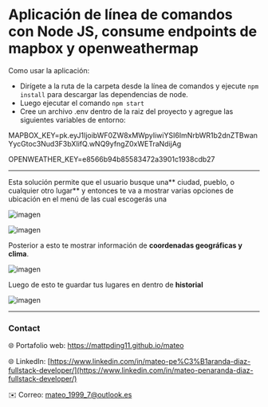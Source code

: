 # Aplicación de línea de comandos con Node JS, consume endpoints de mapbox y openweathermap

Como usar la aplicación:
-	Dirígete a la ruta de la carpeta desde la línea de comandos y ejecute `npm install` para descargar las dependencias de node.
-	Luego ejecutar el comando `npm start`
-	Cree un archivo .env dentro de la raiz del proyecto y agregue las siguientes variables de entorno:

MAPBOX_KEY=pk.eyJ1IjoibWF0ZW8xMWpyIiwiYSI6ImNrbWR1b2dnZTBwanYycGtoc3Nud3F3bXIifQ.wNQ9yfngZ0xWETraNdijAg

OPENWEATHER_KEY=e8566b94b85583472a3901c1938cdb27

---

Esta solución permite que el usuario busque una** ciudad, pueblo, o cualquier otro lugar** y entonces te va a mostrar varias opciones de ubicación en el menú de las cual escogerás una

![imagen](https://res.cloudinary.com/drbotbbjb/image/upload/v1653879704/Screenshot_143_z8dslu.png)

![imagen](https://res.cloudinary.com/drbotbbjb/image/upload/v1653879705/Screenshot_144_frbr09.png)

Posterior a esto te mostrar información de **coordenadas geográficas y clima**.

![imagen](https://res.cloudinary.com/drbotbbjb/image/upload/v1653879705/Screenshot_149_qvszz4.png)

Luego de esto te guardar tus lugares en dentro de **historial**

![imagen](https://res.cloudinary.com/drbotbbjb/image/upload/v1653879705/Screenshot_145_klrgbo.png)


---

### Contact
 
🌐 Portafolio web: https://mattpding11.github.io/mateo 
  
🌐 LinkedIn: [https://www.linkedin.com/in/mateo-pe%C3%B1aranda-diaz-fullstack-developer/](https://www.linkedin.com/in/mateo-penaranda-diaz-fullstack-developer/)
  
✉️ Correo: mateo_1999_7@outlook.es


